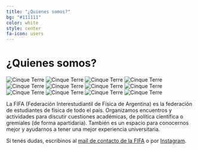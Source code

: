 ```yaml
---
title: "¿Quienes somos?"
bg: "#111111"
color: white
style: center
fa-icon: users
---
```


# ¿Quienes somos?

<div class="scroll-container">
  <img src="img/bkg.png" alt="Cinque Terre">
  <img src="img/bkg.png" alt="Cinque Terre">
  <img src="img/bkg.png" alt="Cinque Terre">
  <img src="img/bkg.png" alt="Cinque Terre">
  <img src="img/bkg.png" alt="Cinque Terre">
  <img src="img/bkg.png" alt="Cinque Terre">
  <img src="img/bkg.png" alt="Cinque Terre">
  <img src="img/bkg.png" alt="Cinque Terre">
  <img src="img/bkg.png" alt="Cinque Terre">
  <img src="img/bkg.png" alt="Cinque Terre">
  <img src="img/bkg.png" alt="Cinque Terre">
  <img src="img/bkg.png" alt="Cinque Terre">
</div> 


La FIFA (Federación Interestudiantil de Física de Argentina) es la federación de estudiantes de física de todo el país. Organizamos encuentros y actividades para discutir cuestiones académicas, de política científica o gremiales (de forma apartidaria). También es un espacio para conocernos mejor y ayudarnos a tener una mejor experiencia universitaria.

Si tenés dudas, escribinos al <a href="mailto:fifabsas@gmail.com">mail de contacto de la FIFA</a> o por <a href="https://www.instagram.com/fifabsas/">Instagram</a>.

## <a href="https://www.instagram.com/fifabsas/" class="fa fa-instagram"></a> <a href="https://github.com/fifabsas/talleresfifabsas" class="fa fa-github"></a> <a href="https://x.com/fifabsas" class="fa fa-twitter"></a> <a href="mailto:fifabsas@gmail.com" class="fa fa-envelope"></a>

